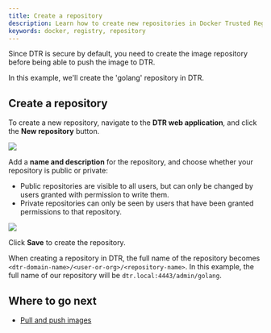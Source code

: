 ```yaml
---
title: Create a repository
description: Learn how to create new repositories in Docker Trusted Registry.
keywords: docker, registry, repository
---
```

Since DTR is secure by default, you need to create the image repository before being able to push the image to DTR.

In this example, we'll create the 'golang' repository in DTR.

## Create a repository

To create a new repository, navigate to the **DTR web application**, and click the **New repository** button.

![](../../images/create-repository-1.png)

Add a **name and description** for the repository, and choose whether your repository is public or private:

* Public repositories are visible to all users, but can only be changed by users granted with permission to write them.
* Private repositories can only be seen by users that have been granted permissions to that repository.

![](../../images/create-repository-2.png)

Click **Save** to create the repository.

When creating a repository in DTR, the full name of the repository becomes `<dtr-domain-name>/<user-or-org>/<repository-name>`. In this example, the full name of our repository will be `dtr.local:4443/admin/golang`.

## Where to go next

* [Pull and push images](pull-and-push-images.md)